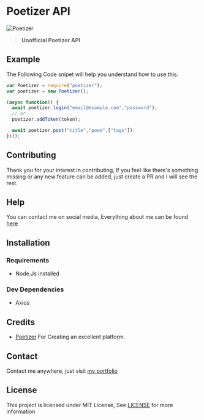 # Poetizer API

![Poetizer](https://user-images.githubusercontent.com/17960677/102003881-48dbfa80-3d31-11eb-9528-d17785fdc599.png)

>**Unofficial Poetizer API**

## Example

The Following Code snipet will help you understand how to use this.

```js
var Poetizer = require("poetizer");
var poetizer = new Poetizer();

(async function() {
  await poetizer.login("email@example.com","password");
  // or
  poetizer.addToken(token);

  await poetizer.post("title","poem",["tags"]);
})();
```

## Contributing

Thank you for your interest in contributing, If you feel like there's something missing or any new feature can be added, just create a PR and I will see the rest.

## Help

You can contact me on social media, Everything about me can be found [here](https://theabbie.github.io)

## Installation

### Requirements

* Node.Js installed

### Dev Dependencies

* Axios

## Credits

* [Poetizer](https://poetizer.com) For Creating an excellent platform.

## Contact

Contact me anywhere, just visit [my portfolio](https://theabbie.github.io)

## License

This project is licensed under MIT License, See [LICENSE](/LICENSE) for more information

